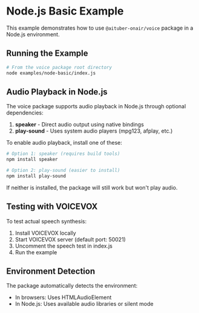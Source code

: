 # Node.js Basic Example

This example demonstrates how to use `@aituber-onair/voice` package in a Node.js environment.

## Running the Example

```bash
# From the voice package root directory
node examples/node-basic/index.js
```

## Audio Playback in Node.js

The voice package supports audio playback in Node.js through optional dependencies:

1. **speaker** - Direct audio output using native bindings
2. **play-sound** - Uses system audio players (mpg123, afplay, etc.)

To enable audio playback, install one of these:

```bash
# Option 1: speaker (requires build tools)
npm install speaker

# Option 2: play-sound (easier to install)
npm install play-sound
```

If neither is installed, the package will still work but won't play audio.

## Testing with VOICEVOX

To test actual speech synthesis:

1. Install VOICEVOX locally
2. Start VOICEVOX server (default port: 50021)
3. Uncomment the speech test in index.js
4. Run the example

## Environment Detection

The package automatically detects the environment:
- In browsers: Uses HTMLAudioElement
- In Node.js: Uses available audio libraries or silent mode
